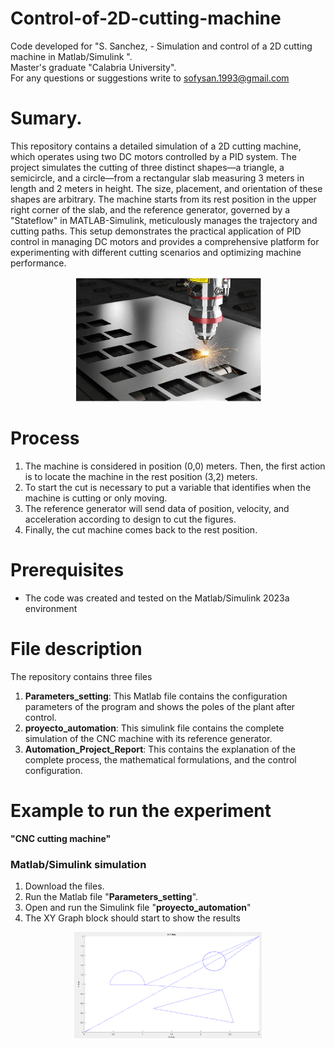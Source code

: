 # Control-of-2D-cutting-machine

Code developed for "S. Sanchez, - Simulation and control of a 2D cutting machine in Matlab/Simulink ".  
Master's graduate "Calabria University".  
For any questions or suggestions write to sofysan.1993@gmail.com

# Sumary.
This repository contains a detailed simulation of a 2D cutting machine, which operates using two DC motors controlled by a PID system. The project simulates the cutting of three distinct shapes—a triangle, a semicircle, and a circle—from a rectangular slab measuring 3 meters in length and 2 meters in height. The size, placement, and orientation of these shapes are arbitrary. The machine starts from its rest position in the upper right corner of the slab, and the reference generator, governed by a "Stateflow" in MATLAB-Simulink, meticulously manages the trajectory and cutting paths. This setup demonstrates the practical application of PID control in managing DC motors and provides a comprehensive platform for experimenting with different cutting scenarios and optimizing machine performance.
<p align="center">
  <img src="Images/cut machine.png" alt="Texto alternativo" width="300">
</p>

# Process  
1.	The machine is considered in position (0,0) meters. Then, the first action is to locate the machine in the rest position (3,2) meters.
2.	To start the cut is necessary to put a variable that identifies when the machine is cutting or only moving.  
3.	The reference generator will send data of position, velocity, and acceleration according to design to cut the figures. 
4.	Finally, the cut machine comes back to the rest position.

# Prerequisites
- The code was created and tested on the Matlab/Simulink 2023a environment

# File description
The repository contains three files
1. **Parameters_setting**: This Matlab file contains the configuration parameters of the program and shows the poles of the plant after control.
2. **proyecto_automation**: This simulink file contains the complete simulation of the CNC machine with its reference generator.
3. **Automation_Project_Report**: This contains the explanation of the complete process, the mathematical formulations, and the control configuration.


# Example to run the experiment  
**"CNC cutting machine"**
### Matlab/Simulink simulation 
1. Download the files. 
2. Run the Matlab file "**Parameters_setting**".
3. Open and run the Simulink file "**proyecto_automation**"
4. The XY Graph block should start to show the results

<p align="center">
  <img src="Images/cut.png" alt="Texto alternativo" width="300">
</p>
